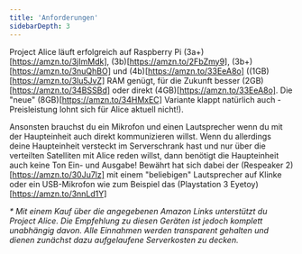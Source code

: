 ```yaml
---
title: 'Anforderungen'
sidebarDepth: 3
---
```


Project Alice läuft erfolgreich auf Raspberry Pi (3a+)[https://amzn.to/3jImMdk], (3b)[https://amzn.to/2FbZmy9], (3b+)[https://amzn.to/3nuQhBO] und (4b)[https://amzn.to/33EeA8o] ((1GB)[https://amzn.to/3lu5JvZ] RAM genügt, für die Zukunft besser (2GB)[https://amzn.to/34BSSBd] oder direkt (4GB)[https://amzn.to/33EeA8o]. Die "neue" (8GB)[https://amzn.to/34HMxEC] Variante klappt natürlich auch - Preisleistung lohnt sich für Alice aktuell nicht!).



Ansonsten brauchst du ein Mikrofon und einen Lautsprecher wenn du mit der Haupteinheit auch direkt kommunizieren willst. Wenn du allerdings deine Haupteinheit versteckt im Serverschrank hast und nur über die verteilten Satelliten mit Alice reden willst, dann benötigt die Haupteinheit auch keine Ton Ein- und Ausgabe!
Bewährt hat sich dabei der (Respeaker 2)[https://amzn.to/30Ju7lz] mit einem "beliebigen" Lautsprecher auf Klinke oder ein USB-Mikrofon wie zum Beispiel das (Playstation 3 Eyetoy)[https://amzn.to/3nnLd1Y]


 _* Mit einem Kauf über die angegebenen Amazon Links unterstützt du Project Alice. Die Empfehlung zu diesen Geräten ist jedoch komplett unabhängig davon. Alle Einnahmen werden transparent gehalten und dienen zunächst dazu aufgelaufene Serverkosten zu decken._

